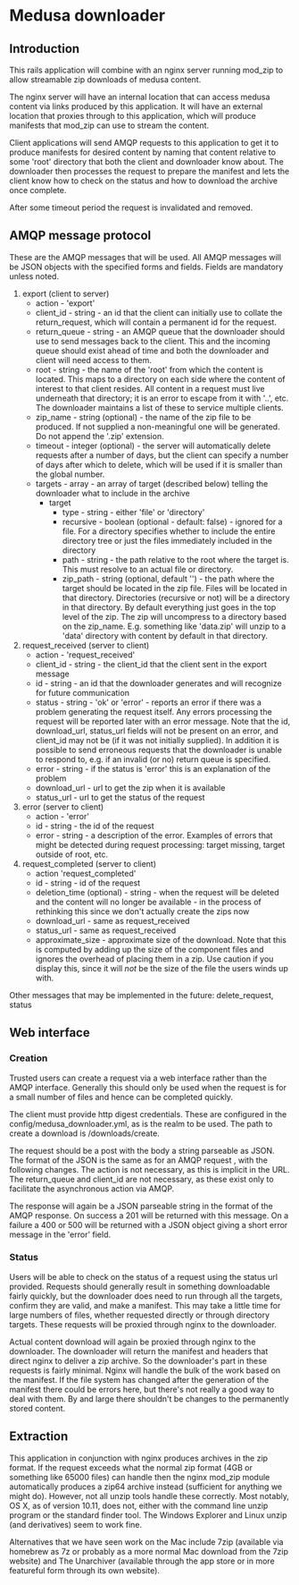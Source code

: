 # Medusa downloader

## Introduction

This rails application will combine with an nginx server running mod_zip to allow streamable zip downloads of medusa
content.

The nginx server will have an internal location that can access medusa content via links produced by this application. 
It will have an external location that proxies through to this application, which will produce manifests that mod_zip 
can use to stream the content.

Client applications will send AMQP requests to this application to get it to produce manifests for desired content by
naming that content relative to some 'root' directory that both the client and downloader know about. The downloader
then processes the request to prepare the manifest and lets the client know how to check on the status and how to 
download the archive once complete.

After some timeout period the request is invalidated and removed.

## AMQP message protocol

These are the AMQP messages that will be used. All AMQP messages will be JSON objects with the specified forms and 
fields. Fields are mandatory unless noted.

1. export (client to server)
    * action - 'export'
    * client_id - string - an id that the client can initially use to collate the return_request, which will contain a
      permanent id for the request.
    * return_queue - string - an AMQP queue that the downloader should use to send messages back to the client. This and
      the incoming queue should exist ahead of time and both the downloader and client will need access to them. 
    * root - string - the name of the 'root' from which the content is located. This maps to a directory on each side where
      the content of interest to that client resides. All content in a request must live underneath that directory; it is an
      error to escape from it with '..', etc. The downloader maintains a list of these to service multiple clients.
    * zip_name - string (optional) - the name of the zip file to be produced. If not supplied a non-meaningful one will
      be generated. Do not append the '.zip' extension.
    * timeout - integer (optional) - the server will automatically delete requests after a number of days, but the client
      can specify a number of days after which to delete, which will be used if it is smaller than the global number.
    * targets - array - an array of target (described below) telling the downloader what to include in the archive
        * target
            * type - string - either 'file' or 'directory'
            * recursive - boolean (optional - default: false) - ignored for a file. For a directory specifies whether to include
              the entire directory tree or just the files immediately included in the directory
            * path - string - the path relative to the root where the target is. This must resolve to an actual file or
              directory.
            * zip_path - string (optional, default '') - the path where the target should be located in the zip file. Files will
              be located in that directory. Directories (recursive or not) will be a directory in that directory. By default
              everything just goes in the top level of the zip. The zip will uncompress to a directory based on the zip_name.
              E.g. something like 'data.zip' will unzip to a 'data' directory with content by default in that directory.
2. request_received (server to client)
    * action - 'request_received'
    * client_id - string - the client_id that the client sent in the export message
    * id - string - an id that the downloader generates and will recognize for future communication
    * status - string - 'ok' or 'error' - reports an error if there was a problem generating the request itself. Any
      errors processing the request will be reported later with an error message. Note that
      the id, download_url, status_url fields will not be present on an error, and 
      client_id may not be (if it was not initially supplied). In addition it is possible
      to send erroneous requests that the downloader is unable to respond to, e.g.
      if an invalid (or no) return queue is specified.
    * error - string - if the status is 'error' this is an explanation of the problem
    * download_url - url to get the zip when it is available
    * status_url - url to get the status of the request
3. error (server to client)
    * action - 'error'
    * id - string - the id of the request
    * error - string - a description of the error. Examples of errors that might be detected during request processing: 
      target missing, target outside of root, etc.
4. request_completed (server to client)
    * action 'request_completed'
    * id - string - id of the request
    * deletion_time (optional) - string - when the request will be deleted and the content will no longer be available - 
      in the process of rethinking this since we don't actually create the zips now
    * download_url - same as request_received
    * status_url - same as request_received
    * approximate_size - approximate size of the download. Note that this is computed by adding up the
      size of the component files and ignores the overhead of placing them in a zip. Use caution
      if you display this, since it will _not_ be the size of the file the users winds up with.
    
Other messages that may be implemented in the future: delete_request, status

## Web interface

### Creation

Trusted users can create a request via a web interface rather than the 
AMQP interface. Generally this should only be used when the request
is for a small number of files and hence can be completed quickly.

The client must provide http digest credentials. These are configured
in the config/medusa_downloader.yml, as is the realm to be used.
The path to create a download is /downloads/create.

The request should be a post with the body a string parseable as JSON.
The format of the JSON is the same as for an AMQP request , with the 
following changes. The action is not necessary, as this
is implicit in the URL. The return_queue and client_id are not necessary,
as these exist only to facilitate the asynchronous action via AMQP.

The response will again be a JSON parseable string in the format 
of the AMQP response. On success a 201 will be returned with this message.
On a failure a 400 or 500 will be returned with a JSON object giving a short 
error message in the 'error' field.

### Status

Users will be able to check on the status of a request using the status url provided. Requests should generally
result in something downloadable fairly quickly, but the downloader does need to run through all the targets, confirm
they are valid, and make a manifest. This may take a little time for large numbers of files, whether requested directly
or through directory targets. These requests will be proxied through nginx to the downloader.

Actual content download will again be proxied through nginx to the downloader. The downloader will return the manifest
and headers that direct nginx to deliver a zip archive. So the downloader's part in these requests is fairly minimal. 
Nginx will handle the bulk of the work based on the manifest. If the file system has changed after the generation of the
manifest there could be errors here, but there's not really a good way to deal with them. By and large there shouldn't be
changes to the permanently stored content.



## Extraction

This application in conjunction with nginx produces archives in the 
zip format. If the request exceeds what the normal zip format (4GB or
something like 65000 files) can handle then the nginx mod_zip module
automatically produces a zip64 archive instead (sufficient for anything
we might do). However, not all unzip tools handle these correctly.
Most notably, OS X, as of version 10.11, does not, either with the 
command line unzip program or the standard finder tool. The Windows 
Explorer and Linux unzip (and derivatives) seem to work fine. 
 
Alternatives that we have seen work on the Mac include 7zip (available via
homebrew as 7z or probably as a more normal Mac download from the 7zip
website) and The Unarchiver (available through the app store or in more
featureful form through its own website).

